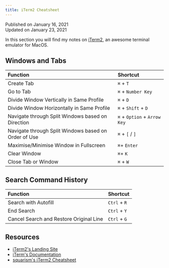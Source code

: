 ```yaml
---
title: iTerm2 Cheatsheet
---
```


Published on January 16, 2021  
Updated on January 23, 2021

In this section you will find my notes on [iTerm2](https://iterm2.com/), an awesome terminal emulator for MacOS.

## Windows and Tabs

| **Function**                                         | **Shortcut**                 |
| :--------------------------------------------------- | :--------------------------- |
| Create Tab                                           | `⌘` + `T`                    |
| Go to Tab                                            | `⌘` + `Number Key`           |
| Divide Window Vertically in Same Profile             | `⌘` + `D`                    |
| Divide Window Horizontally in Same Profile           | `⌘` + `Shift` + `D`          |
| Navigate through Split Windows based on Direction    | `⌘` + `Option` + `Arrow Key` |
| Navigate through Split Windows based on Order of Use | `⌘` + `[` / `]`              |
| Maximise/Minimise Window in Fullscreen               | `⌘`+ `Enter`                 |
| Clear Window                                         | `⌘`+ `K`                     |
| Close Tab or Window                                  | `⌘` + `W`                    |

## Search Command History

| **Function**                            | **Shortcut** |
| :-------------------------------------- | :----------- |
| Search with Autofill                    | `Ctrl` + `R` |
| End Search                              | `Ctrl` + `Y` |
| Cancel Search and Restore Original Line | `Ctrl` + `G` |

## Resources

- [iTerm2's Landing Site](https://iterm2.com/)
- [iTerm's Documentation](https://iterm2.com/documentation-one-page.html)
- [squarism's iTerm2 Cheatsheet](https://gist.github.com/squarism/ae3613daf5c01a98ba3a)
